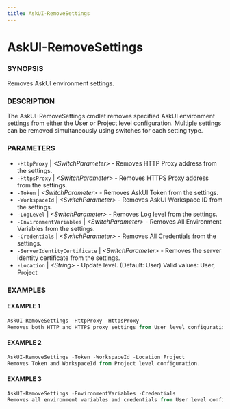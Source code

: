 ```yaml
---
title: AskUI-RemoveSettings
---
```


# AskUI-RemoveSettings

### SYNOPSIS

Removes AskUI environment settings.

### DESCRIPTION

The AskUI-RemoveSettings cmdlet removes specified AskUI environment settings from either the User or Project level configuration.
Multiple settings can be removed simultaneously using switches for each setting type.

### PARAMETERS

- `-HttpProxy` | _&lt;SwitchParameter&gt;_ - Removes HTTP Proxy address from the settings. 
- `-HttpsProxy` | _&lt;SwitchParameter&gt;_ - Removes HTTPS Proxy address from the settings. 
- `-Token` | _&lt;SwitchParameter&gt;_ - Removes AskUI Token from the settings. 
- `-WorkspaceId` | _&lt;SwitchParameter&gt;_ - Removes AskUI Workspace ID from the settings. 
- `-LogLevel` | _&lt;SwitchParameter&gt;_ - Removes Log level from the settings. 
- `-EnvironmentVariables` | _&lt;SwitchParameter&gt;_ - Removes All Environment Variables from the settings. 
- `-Credentials` | _&lt;SwitchParameter&gt;_ - Removes All Credentials from the settings. 
- `-ServerIdentityCertificate` | _&lt;SwitchParameter&gt;_ - Removes the server identity certificate from the settings. 
- `-Location` | _&lt;String&gt;_ - Update level. (Default: User)
Valid values: User, Project

### EXAMPLES

#### EXAMPLE 1

```powershell
AskUI-RemoveSettings -HttpProxy -HttpsProxy
Removes both HTTP and HTTPS proxy settings from User level configuration.
```
 
#### EXAMPLE 2

```powershell
AskUI-RemoveSettings -Token -WorkspaceId -Location Project
Removes Token and WorkspaceId from Project level configuration.
```
 
#### EXAMPLE 3

```powershell
AskUI-RemoveSettings -EnvironmentVariables -Credentials
Removes all environment variables and credentials from User level configuration.
```

